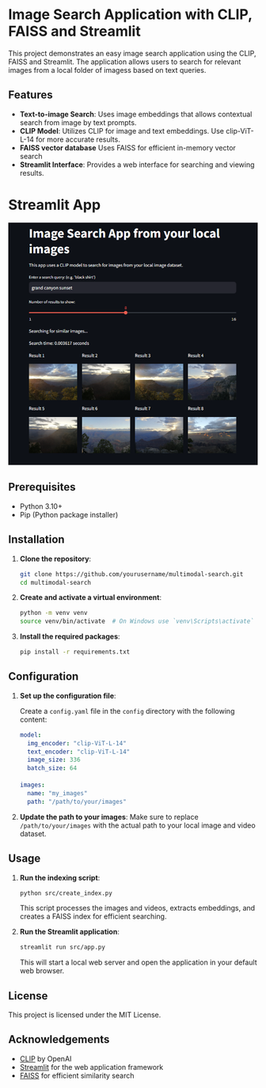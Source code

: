# Image Search Application with CLIP, FAISS and Streamlit

This project demonstrates an easy image search application using the CLIP, FAISS and Streamlit. The application allows users to search for relevant images from a local folder of imagess based on text queries.

## Features

- **Text-to-image Search**: Uses image embeddings that allows contextual search from image by text prompts.
- **CLIP Model**: Utilizes CLIP for image and text embeddings. Use clip-ViT-L-14 for more accurate results.
- **FAISS vector database** Uses FAISS for efficient in-memory vector search
- **Streamlit Interface**: Provides a web interface for searching and viewing results.

# Streamlit App
![Example UI](resources/ui_demo.png)

## Prerequisites

- Python 3.10+
- Pip (Python package installer)

## Installation

1. **Clone the repository**:
    ```sh
    git clone https://github.com/yourusername/multimodal-search.git
    cd multimodal-search
    ```

2. **Create and activate a virtual environment**:
    ```sh
    python -m venv venv
    source venv/bin/activate  # On Windows use `venv\Scripts\activate`
    ```

3. **Install the required packages**:
    ```sh
    pip install -r requirements.txt
    ```

## Configuration

1. **Set up the configuration file**:

    Create a `config.yaml` file in the `config` directory with the following content:
    ```yaml
    model:
      img_encoder: "clip-ViT-L-14"
      text_encoder: "clip-ViT-L-14"
      image_size: 336
      batch_size: 64

    images:
      name: "my_images"
      path: "/path/to/your/images"
    ```

2. **Update the path to your images**: Make sure to replace `/path/to/your/images` with the actual path to your local image and video dataset.

## Usage

1. **Run the indexing script**:
    ```sh
    python src/create_index.py
    ```

    This script processes the images and videos, extracts embeddings, and creates a FAISS index for efficient searching.

2. **Run the Streamlit application**:
    ```sh
    streamlit run src/app.py
    ```

    This will start a local web server and open the application in your default web browser.


## License

This project is licensed under the MIT License.

## Acknowledgements

- [CLIP](https://huggingface.co/sentence-transformers/clip-ViT-L-14) by OpenAI
- [Streamlit](https://streamlit.io/) for the web application framework
- [FAISS](https://github.com/facebookresearch/faiss) for efficient similarity search
